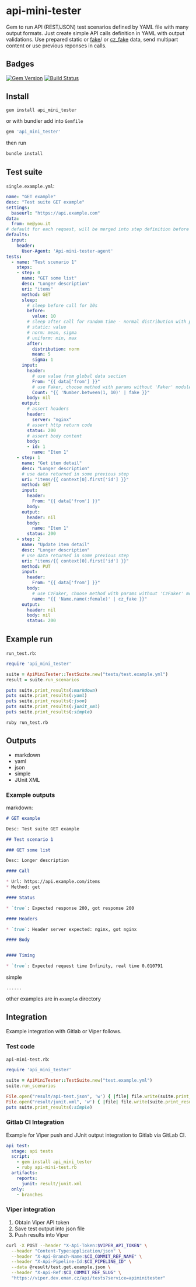 # api-mini-tester

Gem to run API (REST/JSON) test scenarios defined by YAML file with many output formats.
Just create simple API calls definition in YAML with output validations.
Use prepared static or [fake](http://rubygems.org/gems/faker)/ or [cz_fake](http://rubygems.org/gems/cz_faker) data, send multipart content or use previous reponses in calls.

## Badges

[![Gem Version](https://badge.fury.io/rb/api_mini_tester.svg)](https://badge.fury.io/rb/api_mini_tester)
[![Build Status](https://travis-ci.org/eManPrague/api-mini-tester.svg?branch=master)](https://travis-ci.org/eManPrague/api-mini-tester)

## Install

```bash
gem install api_mini_tester
```

or with bundler add into `Gemfile`

```bash
gem 'api_mini_tester'
```

then run

```bash
bundle install
```

## Test suite

`single.example.yml`:

```yaml
name: "GET example"
desc: "Test suite GET example"
settings:
  baseurl: "https://api.example.com"
data:
  from: me@you.it
# default for each request, will be merged into step definition before expansion
defaults:
  input:
    header:
      User-Agent: 'Api-mini-tester-agent'
tests:
  - name: "Test scenario 1"
    steps:
    - step: 0
      name: "GET some list"
      desc: "Longer description"
      uri: "items"
      method: GET
      sleep:
        # sleep before call for 10s
        before:
          value: 10
        # sleep after call for random time - normal distribution with params
        # static: value
        # norm: mean, sigma
        # uniform: min, max
        after:
          distribution: norm
          mean: 5
          sigma: 1
      input:
        header:
          # use value from global data section
          From: "{{ data['from'] }}"
          # use Faker, choose method with params without 'Faker' module namespace and use filter fake
          Count: "{{ 'Number.between(1, 10)' | fake }}"
        body: nil
      output:
        # assert headers
        header:
          server: "nginx"
        # assert http return code
        status: 200
        # assert body content
        body:
        - id: 1
          name: "Item 1"
    - step: 1
      name: "Get item detail"
      desc: "Longer description"
      # use data returned in some previous step
      uri: "items/{{ context[0].first['id'] }}"
      method: GET
      input:
        header:
          From: "{{ data['from'] }}"
        body:
      output:
        header: nil
        body:
          name: "Item 1"
        status: 200
    - step: 2
      name: "Update item detail"
      desc: "Longer description"
      # use data returned in some previous step
      uri: "items/{{ context[0].first['id'] }}"
      method: PUT
      input:
        header:
          From: "{{ data['from'] }}"
        body:
          # use CzFaker, choose method with params without 'CzFaker' module namespace and use filter cz_fake
          name: "{{ 'Name.name(:female)' | cz_fake }}"
      output:
        header: nil
        body: nil
        status: 200
```

## Example run

`run_test.rb`:

```ruby
require 'api_mini_tester'

suite = ApiMiniTester::TestSuite.new("tests/test.example.yml")
result = suite.run_scenarios

puts suite.print_results(:markdown)
puts suite.print_results(:yaml)
puts suite.print_results(:json)
puts suite.print_results(:junit_xml)
puts suite.print_results(:simple)
```

```bash
ruby run_test.rb
```

## Outputs

* markdown
* yaml
* json
* simple
* JUnit XML

### Example outputs

markdown:

```markdown
# GET example

Desc: Test suite GET example

## Test scenario 1

### GET some list

Desc: Longer description

#### Call

* Url: https://api.example.com/items
* Method: get

#### Status

* `true`: Expected response 200, got response 200

#### Headers

* `true`: Header server expected: nginx, got nginx

#### Body


#### Timing

* `true`: Expected request time Infinity, real time 0.010791
```

simple

```text
......
```

other examples are in `example` directory

## Integration

Example integration with Gitlab or Viper follows.

### Test code

`api-mini-test.rb`:

```ruby
require 'api_mini_tester'

suite = ApiMiniTester::TestSuite.new("test.example.yml")
suite.run_scenarios

File.open("result/api-test.json", 'w') { |file| file.write(suite.print_results(:json)) }
File.open("result/junit.xml", 'w') { |file| file.write(suite.print_results(:junit_xml)) }
puts suite.print_results(:simple)
```

### Gitlab CI Integration

Example for Viper push and JUnit output integration to Gitlab via GitLab CI.

```yaml
api test:
  stage: api tests
  script:
    - gem install api_mini_tester
    - ruby api-mini-test.rb
  artifacts:
    reports:
      junit: result/junit.xml
  only:
    - branches
```

### Viper integration

1. Obtain Viper API token
2. Save test output into json file
3. Push results into Viper

```bash
curl -X POST --header "X-Api-Token:$VIPER_API_TOKEN" \
  --header "Content-Type:application/json" \
  --header "X-Api-Branch-Name:$CI_COMMIT_REF_NAME" \
  --header "X-Api-Pipeline-Id:$CI_PIPELINE_ID" \
  --data @result/test.get.example.json \
  --header "X-Api-Ref:$CI_COMMIT_REF_SLUG" \
  "https://viper.dev.eman.cz/api/tests?service=apiminitester"
```

